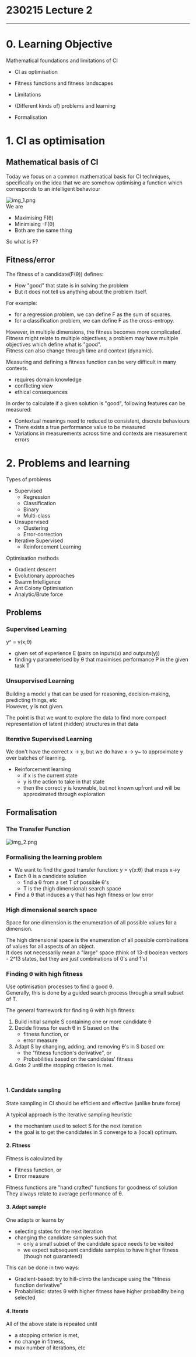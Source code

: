 # 230215 Lecture 2

---

# 0. Learning Objective
Mathematical foundations and limitations of CI
- CI as optimisation
- Fitness functions and fitness landscapes
- Limitations


- (Different kinds of) problems and learning
- Formalisation


# 1. CI as optimisation

## Mathematical basis of CI
Today we focus on a common mathematical basis for CI techniques, specifically on the idea that we are somehow
optimising a function which corresponds to an intelligent behaviour

![img_1.png](../images/img_1.png)<br>
We are
- Maximising F(θ)
- Minimising -F(θ)
- Both are the same thing

So what is F?

## Fitness/error
The fitness of a candidate(F(θ)) defines:
- How "good" that state is in solving the problem
- But it does not tell us anything about the problem itself.

For example:
- for a regression problem, we can define F as the sum of squares.
- for a classification problem, we can define F as the cross-entropy.

However, in multiple dimensions, the fitness becomes more complicated.<br>
Fitness might relate to multiple objectives; a problem may have multiple objectives which define what is "good".<BR>
Fitness can also change through time and context (dynamic).

Measuring and defining a fitness function can be very difficult in many contexts.
- requires domain knowledge
- conflicting view
- ethical consequences

In order to calculate if a given solution is "good", following features can be measured:
- Contextual meanings need to reduced to consistent, discrete behaviours
- There exists a true performance value to be measured
- Variations in measurements across time and contexts are measurement errors


# 2. Problems and learning
Types of problems
- Supervised
  - Regression
  - Classification
  - Binary
  - Multi-class
- Unsupervised
  - Clustering
  - Error-correction
- Iterative Supervised
  - Reinforcement Learning

Optimisation methods
- Gradient descent
- Evolutionary approaches
- Swarm Intelligence
- Ant Colony Optimisation
- Analytic/Brute force

## Problems

### Supervised Learning
y^ = γ(x;θ)
- given set of experience E (pairs on inputs(x) and outputs(y))
- finding γ parameterised by θ that maximises performance P in the given task T

### Unsupervised Learning
Building a model γ that can be used for reasoning, decision-making, predicting things, etc
<BR> However, y is not given.

The point is that we want to explore the data to find more compact representation of latent (hidden) 
structures in that data 

### Iterative Supervised Learning
We don't have the correct x -> y, but we do have x -> y~ to approximate y over batches of learning.

- Reinforcement learning
  - if x is the current state
  - y is the action to take in that state
  - then the correct y is knowable, but not known upfront and will be approximated through exploration


## Formalisation

### The Transfer Function
![img_2.png](../images/img_2.png)

### Formalising the learning problem
- We want to find the good transfer function: y = γ(x:θ) that maps x->y
- Each θ is a candidate solution
  - find a θ from a set T of possible θ's
  - T is the (high dimensional) search space
- Find a θ that induces a γ that has high fitness or low error

### High dimensional search space
Space for one dimension is the enumeration of all possible values for a dimension.

The high dimensional space is the enumeration of all possible combinations of values for all aspects of an object.
<BR> It does not necessarily mean a "large" space (think of 13-d boolean vectors - 2^13 states, but they are just combinations of 0's and 1's)

### Finding θ with high fitness
Use optimisation processes to find a good θ.<br>
Generally, this is done by a guided search process through a small subset of T.

The general framework for finding θ with high fitness:
1. Build initial sample S containing one or more candidate θ
2. Decide fitness for each θ in S based on the
   - fitness function, or
   - error measure
3. Adapt S by changing, adding, and removing θ's in S based on:
   - the "fitness function's derivative", or
   - Probabilities based on the candidates' fitness
4. Goto 2 until the stopping criterion is met.

<BR>

#### 1. Candidate sampling
State sampling in CI should be efficient and effective (unlike brute force)

A typical approach is the iterative sampling heuristic
- the mechanism used to select S for the next iteration
- the goal is to get the candidates in S converge to a (local) optimum.


#### 2. Fitness
Fitness is calculated by
- Fitness function, or
- Error measure

Fitness functions are "hand crafted" functions for goodness of solution<br>
They always relate to average performance of θ.


#### 3. Adapt sample
One adapts or learns by
- selecting states for the next iteration
- changing the candidate samples such that
  - only a small subset of the candidate space needs to be visited
  - we expect subsequent candidate samples to have higher fitness (though not guaranteed)

This can be done in two ways:
- Gradient-based: try to hill-climb the landscape using the "fitness function derivative"
- Probabilistic: states θ with higher fitness have higher probability being selected


#### 4. Iterate
All of the above state is repeated until
- a stopping criterion is met,
- no change in fitness,
- max number of iterations, etc